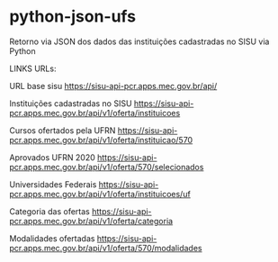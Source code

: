 # python-json-ufs
Retorno via JSON dos dados das instituições cadastradas no SISU via Python

LINKS URLs: 

URL base sisu
https://sisu-api-pcr.apps.mec.gov.br/api/

Instituições cadastradas no SISU
https://sisu-api-pcr.apps.mec.gov.br/api/v1/oferta/instituicoes

Cursos ofertados pela UFRN
https://sisu-api-pcr.apps.mec.gov.br/api/v1/oferta/instituicao/570

Aprovados UFRN 2020
https://sisu-api-pcr.apps.mec.gov.br/api/v1/oferta/570/selecionados

Universidades Federais
https://sisu-api-pcr.apps.mec.gov.br/api/v1/oferta/instituicoes/uf

Categoria das ofertas
https://sisu-api-pcr.apps.mec.gov.br/api/v1/oferta/categoria

Modalidades ofertadas
https://sisu-api-pcr.apps.mec.gov.br/api/v1/oferta/570/modalidades

